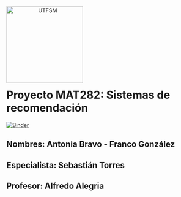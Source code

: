 <header>
<img src="https://upload.wikimedia.org/wikipedia/commons/4/47/Logo_UTFSM.png" width=200 alt="UTFSM" align="left"/>
</header>
</br></br></br></br></br>

</br>
</br>


# Proyecto MAT282: Sistemas de recomendación

[![Binder](https://mybinder.org/badge_logo.svg)](https://mybinder.org/v2/gh/francogonzalezosorio/proyectomat282/main?urlpath=lab)

## Nombres: Antonia Bravo - Franco González
## Especialista: Sebastián Torres
## Profesor: Alfredo Alegria
